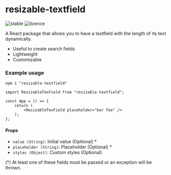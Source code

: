 # resizable-textfield 
![stable](https://img.shields.io/badge/v1.1.0-stable-green) ![licence](https://img.shields.io/badge/status-success-blue)


A React package that allows you to have a textfield with the length of its text dynamically.

  - Useful to create search fields
  - Lightweight
  - Customizable

### Example usage

```
npm i "resizable-textfield"
```

```
import ResizableTexField from "resizable-textfield";

const App = () => {
    return (
        <ResizableTexField placeholder="bar foo" />
    );
};
```

#### Props
 - `value (String)`: Initial value (Optional) *
 - `placeholder (String)`: Placeholder (Optional) *
 - `styles (Object)`: Custom styles (Optional) 

(*) At least one of these fields must be passed or an exception will be thrown. 

